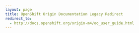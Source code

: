 ```yaml
---
layout: page
title: OpenShift Origin Documentation Legacy Redirect
redirect_to:
  - http://docs.openshift.org/origin-m4/oo_user_guide.html
---
```

